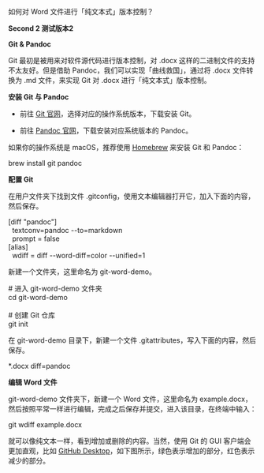 如何对 Word 文件进行「纯文本式」版本控制？

**Second 2 测试版本2**

**Git & Pandoc**

Git
最初是被用来对软件源代码进行版本控制，对 .docx 这样的二进制文件的支持不太友好。但是借助
Pandoc，我们可以实现「曲线救国」，通过将 .docx 文件转换为 .md 文件，来实现
Git 对 .docx 进行「纯文本式」版本控制。

**安装 Git 与 Pandoc**

-   前往 [<u>Git
    官网</u>](https://sspai.com/link?target=https%3A%2F%2Fgit-scm.com%2Fdownloads)，选择对应的操作系统版本，下载安装
    Git。

-   前往 [<u>Pandoc
    官网</u>](https://sspai.com/link?target=https%3A%2F%2Fpandoc.org%2Finstalling.html)，下载安装对应系统版本的
    Pandoc。

如果你的操作系统是
macOS，推荐使用 [<u>Homebrew</u>](https://sspai.com/link?target=https%3A%2F%2Fbrew.sh%2F) 来安装
Git 和 Pandoc：

brew install git pandoc

**配置 Git**

在用户文件夹下找到文件 .gitconfig，使用文本编辑器打开它，加入下面的内容，然后保存。

\[diff "pandoc"\]  
  textconv=pandoc --to=markdown  
  prompt = false  
\[alias\]  
  wdiff = diff --word-diff=color --unified=1

新建一个文件夹，这里命名为 git-word-demo。

\# 进入 git-word-demo 文件夹  
cd git-word-demo  
​  
\# 创建 Git 仓库  
git init

在 git-word-demo 目录下，新建一个文件 .gitattributes，写入下面的内容，然后保存。

\*.docx diff=pandoc

**编辑 Word 文件**

git-word-demo 文件夹下，新建一个 Word
文件，这里命名为 example.docx，然后按照平常一样进行编辑，完成之后保存并提交，进入该目录，在终端中输入：

git wdiff example.docx

就可以像纯文本一样，看到增加或删除的内容。当然，使用 Git 的 GUI
客户端会更加直观，比如 [<u>GitHub
Desktop</u>](https://sspai.com/link?target=https%3A%2F%2Fdesktop.github.com%2F)，如下图所示，绿色表示增加的部分，红色表示减少的部分。
